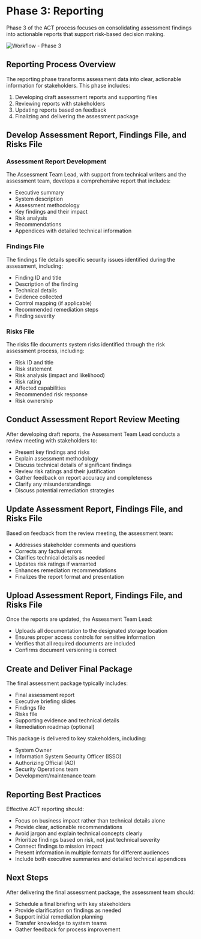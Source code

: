 # Phase 3: Reporting

Phase 3 of the ACT process focuses on consolidating assessment findings into actionable reports that support risk-based decision making.

![Workflow - Phase 3](/images/act-handbook/workflow-phase-3.png)

## Reporting Process Overview

The reporting phase transforms assessment data into clear, actionable information for stakeholders. This phase includes:

1. Developing draft assessment reports and supporting files
2. Reviewing reports with stakeholders
3. Updating reports based on feedback
4. Finalizing and delivering the assessment package

## Develop Assessment Report, Findings File, and Risks File

### Assessment Report Development

The Assessment Team Lead, with support from technical writers and the assessment team, develops a comprehensive report that includes:

- Executive summary
- System description
- Assessment methodology
- Key findings and their impact
- Risk analysis
- Recommendations
- Appendices with detailed technical information

### Findings File

The findings file details specific security issues identified during the assessment, including:

- Finding ID and title
- Description of the finding
- Technical details
- Evidence collected
- Control mapping (if applicable)
- Recommended remediation steps
- Finding severity

### Risks File

The risks file documents system risks identified through the risk assessment process, including:

- Risk ID and title
- Risk statement
- Risk analysis (impact and likelihood)
- Risk rating
- Affected capabilities
- Recommended risk response
- Risk ownership

## Conduct Assessment Report Review Meeting

After developing draft reports, the Assessment Team Lead conducts a review meeting with stakeholders to:

- Present key findings and risks
- Explain assessment methodology
- Discuss technical details of significant findings
- Review risk ratings and their justification
- Gather feedback on report accuracy and completeness
- Clarify any misunderstandings
- Discuss potential remediation strategies

## Update Assessment Report, Findings File, and Risks File

Based on feedback from the review meeting, the assessment team:

- Addresses stakeholder comments and questions
- Corrects any factual errors
- Clarifies technical details as needed
- Updates risk ratings if warranted
- Enhances remediation recommendations
- Finalizes the report format and presentation

## Upload Assessment Report, Findings File, and Risks File

Once the reports are updated, the Assessment Team Lead:

- Uploads all documentation to the designated storage location
- Ensures proper access controls for sensitive information
- Verifies that all required documents are included
- Confirms document versioning is correct

## Create and Deliver Final Package

The final assessment package typically includes:

- Final assessment report
- Executive briefing slides
- Findings file
- Risks file
- Supporting evidence and technical details
- Remediation roadmap (optional)

This package is delivered to key stakeholders, including:

- System Owner
- Information System Security Officer (ISSO)
- Authorizing Official (AO)
- Security Operations team
- Development/maintenance team

## Reporting Best Practices

Effective ACT reporting should:

- Focus on business impact rather than technical details alone
- Provide clear, actionable recommendations
- Avoid jargon and explain technical concepts clearly
- Prioritize findings based on risk, not just technical severity
- Connect findings to mission impact
- Present information in multiple formats for different audiences
- Include both executive summaries and detailed technical appendices

## Next Steps

After delivering the final assessment package, the assessment team should:

- Schedule a final briefing with key stakeholders
- Provide clarification on findings as needed
- Support initial remediation planning
- Transfer knowledge to system teams
- Gather feedback for process improvement
